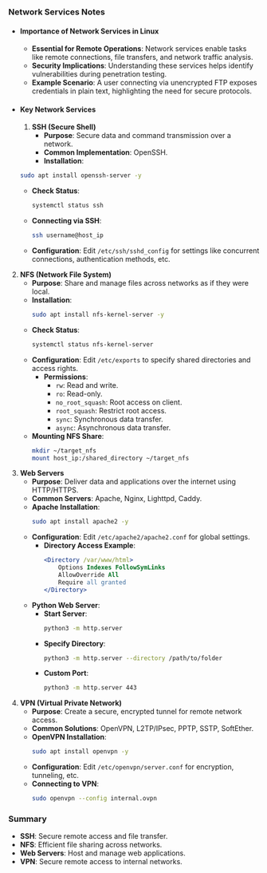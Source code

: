 ### Network Services Notes
- #### Importance of Network Services in Linux
	- **Essential for Remote Operations**: Network services enable tasks like remote connections, file transfers, and network traffic analysis.
	- **Security Implications**: Understanding these services helps identify vulnerabilities during penetration testing.
	- **Example Scenario**: A user connecting via unencrypted FTP exposes credentials in plain text, highlighting the need for secure protocols.
- #### Key Network Services
	1. **SSH (Secure Shell)**
	   - **Purpose**: Secure data and command transmission over a network.
	   - **Common Implementation**: OpenSSH.
	   - **Installation**:
     ```bash
     sudo apt install openssh-server -y
     ```
   - **Check Status**:
     ```bash
     systemctl status ssh
     ```
   - **Connecting via SSH**:
     ```bash
     ssh username@host_ip
     ```
   - **Configuration**: Edit `/etc/ssh/sshd_config` for settings like concurrent connections, authentication methods, etc.
2. **NFS (Network File System)**
   - **Purpose**: Share and manage files across networks as if they were local.
   - **Installation**:
     ```bash
     sudo apt install nfs-kernel-server -y
     ```
   - **Check Status**:
     ```bash
     systemctl status nfs-kernel-server
     ```
   - **Configuration**: Edit `/etc/exports` to specify shared directories and access rights.
     - **Permissions**:
       - `rw`: Read and write.
       - `ro`: Read-only.
       - `no_root_squash`: Root access on client.
       - `root_squash`: Restrict root access.
       - `sync`: Synchronous data transfer.
       - `async`: Asynchronous data transfer.
   - **Mounting NFS Share**:
     ```bash
     mkdir ~/target_nfs
     mount host_ip:/shared_directory ~/target_nfs
     ```
3. **Web Servers**
   - **Purpose**: Deliver data and applications over the internet using HTTP/HTTPS.
   - **Common Servers**: Apache, Nginx, Lighttpd, Caddy.
   - **Apache Installation**:
     ```bash
     sudo apt install apache2 -y
     ```
   - **Configuration**: Edit `/etc/apache2/apache2.conf` for global settings.
     - **Directory Access Example**:
       ```apache
       <Directory /var/www/html>
           Options Indexes FollowSymLinks
           AllowOverride All
           Require all granted
       </Directory>
       ```
   - **Python Web Server**:
     - **Start Server**:
       ```bash
       python3 -m http.server
       ```
     - **Specify Directory**:
       ```bash
       python3 -m http.server --directory /path/to/folder
       ```
     - **Custom Port**:
       ```bash
       python3 -m http.server 443
       ```
4. **VPN (Virtual Private Network)**
   - **Purpose**: Create a secure, encrypted tunnel for remote network access.
   - **Common Solutions**: OpenVPN, L2TP/IPsec, PPTP, SSTP, SoftEther.
   - **OpenVPN Installation**:
     ```bash
     sudo apt install openvpn -y
     ```
   - **Configuration**: Edit `/etc/openvpn/server.conf` for encryption, tunneling, etc.
   - **Connecting to VPN**:
     ```bash
     sudo openvpn --config internal.ovpn
     ```



### Summary
- **SSH**: Secure remote access and file transfer.
- **NFS**: Efficient file sharing across networks.
- **Web Servers**: Host and manage web applications.
- **VPN**: Secure remote access to internal networks.